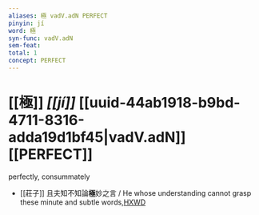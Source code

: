 ```yaml
---
aliases: 極 vadV.adN PERFECT
pinyin: jí
word: 極
syn-func: vadV.adN
sem-feat: 
total: 1
concept: PERFECT 
---
```

# [[極]] *[[jí]]*  [[uuid-44ab1918-b9bd-4711-8316-adda19d1bf45|vadV.adN]] [[PERFECT]]
perfectly, consummately
 - [[莊子]] 且夫知不知論**極**妙之言 / He whose understanding cannot grasp these minute and subtle words,[HXWD](https://hxwd.org/textview.html?location=KR5c0126_tls_017-14a.7)